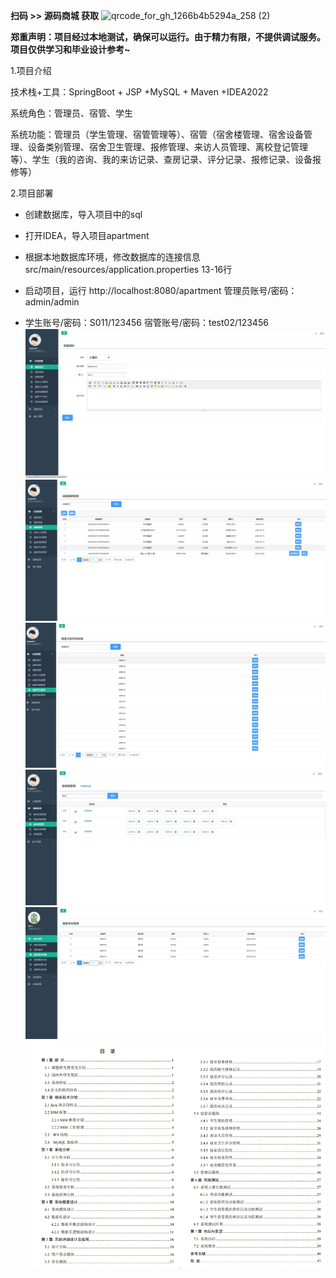 **扫码 >> 源码商城 获取** ![qrcode_for_gh_1266b4b5294a_258 (2)](https://github.com/user-attachments/assets/45838afd-19a8-4cdc-bdd5-74b9c76fb241)


**郑重声明：项目经过本地测试，确保可以运行。由于精力有限，不提供调试服务。项目仅供学习和毕业设计参考~**

1.项目介绍

技术栈+工具：SpringBoot + JSP +MySQL + Maven +IDEA2022

系统角色：管理员、宿管、学生

系统功能：管理员（学生管理、宿管管理等）、宿管（宿舍楼管理、宿舍设备管理、设备类别管理、宿舍卫生管理、报修管理、来访人员管理、离校登记管理等）、学生（我的咨询、我的来访记录、查房记录、评分记录、报修记录、设备报修等）

2.项目部署

- 创建数据库，导入项目中的sql

- 打开IDEA，导入项目apartment

- 根据本地数据库环境，修改数据库的连接信息 src/main/resources/application.properties 13-16行

- 启动项目，运行 http://localhost:8080/apartment 管理员账号/密码：admin/admin 

- 学生账号/密码：S011/123456   宿管账号/密码：test02/123456
![0](https://github.com/Learning-Journey-Treasures/bysj-017/blob/master/1.png)
![0](https://github.com/Learning-Journey-Treasures/bysj-017/blob/master/2.png)
![0](https://github.com/Learning-Journey-Treasures/bysj-017/blob/master/3.png)
![0](https://github.com/Learning-Journey-Treasures/bysj-017/blob/master/4.png)
![0](https://github.com/Learning-Journey-Treasures/bysj-017/blob/master/5.png)
![0](https://github.com/Learning-Journey-Treasures/bysj-017/blob/master/6.png)
